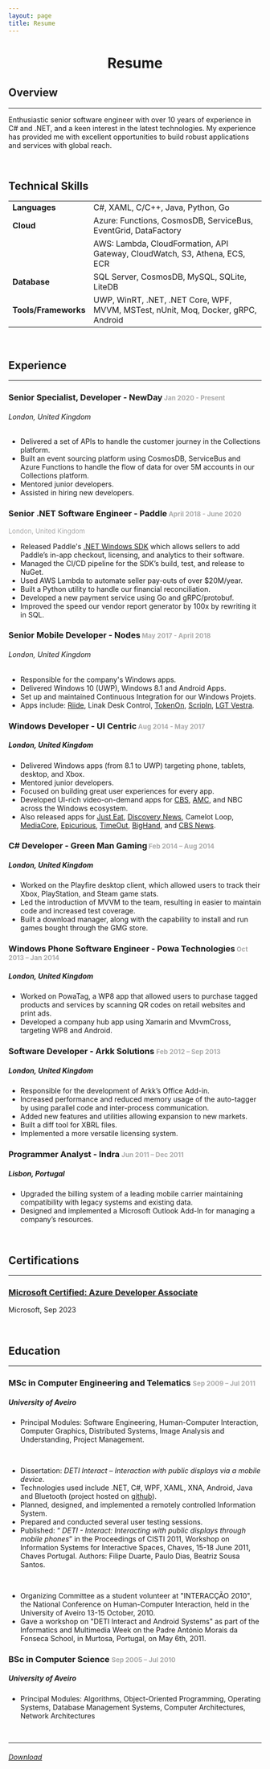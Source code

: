 ```yaml
---
layout: page
title: Resume
---
```


<h1 style="text-align: center">Resume</h1>

## Overview

---

Enthusiastic senior software engineer with over 10 years of experience in C# and .NET, and a keen interest in the latest technologies. My experience has provided me with excellent opportunities to build robust applications and services with global reach.

<br />

## Technical Skills

|                       |                                                                                           |
| --------------------- | ----------------------------------------------------------------------------------------- |
| **Languages**        | C#, XAML, C/C++, Java, Python, Go                                                          |
| **Cloud**            | Azure: Functions, CosmosDB, ServiceBus, EventGrid, DataFactory
| | AWS: Lambda, CloudFormation, API Gateway, CloudWatch, S3, Athena, ECS, ECR                 |
| **Database**         | SQL Server, CosmosDB, MySQL, SQLite, LiteDB                                                          |
| **Tools/Frameworks** | UWP, WinRT, .NET, .NET Core, WPF, MVVM, MSTest, nUnit, Moq, Docker, gRPC, Android |

<br />

## Experience

---

### Senior Specialist, Developer - NewDay<span style="font-size: small; color: #aaaaaa;"> Jan 2020 - Present

###### London, United Kingdom
- Delivered a set of APIs to handle the customer journey in the Collections platform.
- Built an event sourcing platform using CosmosDB, ServiceBus and Azure Functions to handle the flow of data for over 5M accounts in our Collections platform.
- Mentored junior developers.
- Assisted in hiring new developers.


### Senior .NET Software Engineer - Paddle<span style="font-size: small; color: #aaaaaa;"> April 2018 - June 2020
<span style="font-size: small; color: #aaaaaa;"> London, United Kingdom

- Released Paddle's [.NET Windows SDK](https://www.nuget.org/packages/Paddle.PaddleSDK/) which allows sellers to add Paddle’s in-app checkout, licensing, and analytics to their software.
- Managed the CI/CD pipeline for the SDK’s build, test, and release to NuGet.
- Used AWS Lambda to automate seller pay-outs of over $20M/year.
- Built a Python utility to handle our financial reconciliation.
- Developed a new payment service using Go and gRPC/protobuf.
- Improved the speed our vendor report generator by 100x by rewriting it in SQL.

### Senior Mobile Developer - Nodes<span style="font-size: small; color: #aaaaaa;"> May 2017 - April 2018

###### London, United Kingdom

- Responsible for the company's Windows apps.
- Delivered Windows 10 (UWP), Windows 8.1 and Android Apps.
- Set up and maintained Continuous Integration for our Windows Projets.
- Apps include: [Riide](https://www.microsoft.com/en-us/store/p/riide/9nnfj90bv4tx), Linak Desk Control, [TokenOn](https://play.google.com/store/apps/details?id=com.tokenon.tokenon), [ScripIn](https://play.google.com/store/apps/details?id=com.scripin.scripinevent), [LGT Vestra](https://play.google.com/store/apps/details?id=uk.vestra.wealth).

### Windows Developer - UI Centric<span style="font-size: small; color: #aaaaaa;"> Aug 2014 - May 2017

##### London, United Kingdom

- Delivered Windows apps (from 8.1 to UWP) targeting phone, tablets, desktop, and Xbox.
- Mentored junior developers.
- Focused on building great user experiences for every app.
- Developed UI-rich video-on-demand apps for [CBS](https://www.microsoft.com/en-us/store/p/cbs/9wzdncrfj0wk), [AMC](https://www.microsoft.com/en-us/store/p/amc/9nblggh1r5rn), and NBC across the Windows ecosystem.
- Also released apps for [Just Eat](https://www.microsoft.com/en-gb/store/p/just-eat-takeaway/9wzdncrdkb2l?rtc=1), [Discovery News](https://www.microsoft.com/en-gb/store/p/discovery-news/9wzdncrdrchv?rtc=1), Camelot Loop, [MediaCore](https://blogs.msdn.microsoft.com/ukschools/2014/06/02/mediacore-enhancing-engagement-via-visual-learning-capture-app-feature/), [Epicurious](https://www.microsoft.com/en-gb/store/p/epicurious-recipes-shopping-list/9wzdncrfj2j1), [TimeOut](https://www.microsoft.com/en-us/store/p/time-out-london/9nblggh08l6q), [BigHand](https://www.microsoft.com/en-gb/store/p/bighand-go/9nblggh1z9wx), and [CBS News](https://www.microsoft.com/en-gb/store/p/cbs-news/9wzdncrdg3lf).

### C# Developer - Green Man Gaming<span style="font-size: small; color: #aaaaaa;"> Feb 2014 – Aug 2014

##### London, United Kingdom

- Worked on the Playfire desktop client, which allowed users to track their Xbox, PlayStation, and Steam game stats.
- Led the introduction of MVVM to the team, resulting in easier to maintain code and increased test coverage.
- Built a download manager, along with the capability to install and run games bought through the GMG store.

### Windows Phone Software Engineer - Powa Technologies<span style="font-size: small; color: #aaaaaa;"> Oct 2013 – Jan 2014

##### London, United Kingdom

- Worked on PowaTag, a WP8 app that allowed users to purchase tagged products and services by scanning QR codes on retail websites and print ads.
- Developed a company hub app using Xamarin and MvvmCross, targeting WP8 and Android.

### Software Developer - Arkk Solutions <span style="font-size: small; color: #aaaaaa;">Feb 2012 – Sep 2013

##### London, United Kingdom

- Responsible for the development of Arkk’s Office Add-in.
- Increased performance and reduced memory usage of the auto-tagger by using parallel code and inter-process communication.
- Added new features and utilities allowing expansion to new markets.
- Built a diff tool for XBRL files.
- Implemented a more versatile licensing system.

### Programmer Analyst - Indra <span style="font-size: small; color: #aaaaaa;">Jun 2011 – Dec 2011

##### Lisbon, Portugal

- Upgraded the billing system of a leading mobile carrier maintaining compatibility with legacy systems and existing data.
- Designed and implemented a Microsoft Outlook Add-In for managing a company’s resources.

<br />

## Certifications

---


### [Microsoft Certified: Azure Developer Associate](https://learn.microsoft.com/en-us/users/filipeduarte-0546/credentials/24f8101a697104)
Microsoft, Sep 2023

<br />

## Education

---

### MSc in Computer Engineering and Telematics <span style="font-size: small; color: #aaaaaa;">Sep 2009 – Jul 2011

##### University of Aveiro

- Principal Modules: Software Engineering, Human-Computer Interaction, Computer Graphics, Distributed Systems, Image Analysis and Understanding, Project Management.

<br />

- Dissertation: _DETI Interact – Interaction with public displays via a mobile device_.
- Technologies used include .NET, C#, WPF, XAML, XNA, Android, Java and Bluetooth (project hosted on [github](https://github.com/fmmendo/DetiInteract)).
- Planned, designed, and implemented a remotely controlled Information System.
- Prepared and conducted several user testing sessions.
- Published: “ _DETI - Interact: Interacting with public displays through mobile phones_” in the Proceedings of CISTI 2011, Workshop on Information Systems for Interactive Spaces, Chaves, 15-18 June 2011, Chaves Portugal. Authors: Filipe Duarte, Paulo Dias, Beatriz Sousa Santos.

<br />

- Organizing Committee as a student volunteer at "INTERACÇÃO 2010", the National Conference on Human-Computer Interaction, held in the University of Aveiro 13-15 October, 2010.
- Gave a workshop on "DETI Interact and Android Systems" as part of the Informatics and Multimedia Week on the Padre António Morais da Fonseca School, in Murtosa, Portugal, on May 6th, 2011.

### BSc in Computer Science <span style="font-size: small; color: #aaaaaa;">Sep 2005 – Jul 2010

##### University of Aveiro

- Principal Modules: Algorithms, Object-Oriented Programming, Operating Systems, Database Management Systems, Computer Architectures, Network Architectures

<br />

---

###### [Download](https://1drv.ms/b/s!And2bv7mGIgupaNy6z8P17b4gJgAaw?e=GG5VVY)
